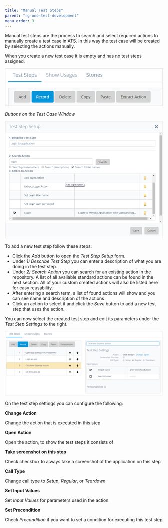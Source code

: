 ```yaml
---
title: "Manual Test Steps"
parent: "rg-one-test-development"
menu_order: 3
---
```


Manual test steps are the process to search and select required actions to manually create a test case in ATS. In this way the test case will be created by selecting the actions manually.

When you create a new test case it is empty and has no test steps assigned.

![Buttons on the Test Case Window](attachments/rg-one-manual-test-steps/21168178.png)

_Buttons on the Test Case Window_

![](attachments/rg-one-manual-test-steps/21168179.png)

To add a new test step follow these steps:

*   Click the _Add_ button to open the _Test Step Setup_ form.
*   Under _1) Describe Test Step_ you can enter a description of what you are doing in the test step.
*   Under _2) Search Action_ you can search for an existing action in the repository. A list of all available standard actions can be found in the next section. All of your custom created actions will also be listed here for easy reusability.
*   After entering a search term, a list of found actions will show and you can see name and description of the actions
*   Click an action to select it and click the _Save_ button to add a new test step that uses the action.

You can now select the created test step and edit its parameters under the _Test Step Settings_ to the right.

![](attachments/rg-one-manual-test-steps/21168180.png)

On the test step settings you can configure the following:

**Change Action**

Change the action that is executed in this step

**Open Action**

Open the action, to show the test steps it consists of

**Take screenshot on this step**

Check checkbox to always take a screenshot of the application on this step

**Call Type**

Change call type to _Setup_, _Regular_, or _Teardown_

**Set Input Values**

Set _Input Values_ for parameters used in the action

**Set Precondition**

Check _Precondition_ if you want to set a condition for executing this test step
